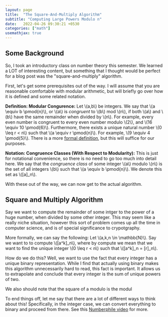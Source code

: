 ```yaml
---
layout: page
title:  "The Square-And-Multiply Algorithm"
subtitle: "Computing Large Powers Modulo n"
date:   2022-04-26 09:30:21 +0530
categories: ["math"]
usemathjax: true
---
```


## Some Background 

So, I took an introductory class on number theory this semester. We learned a LOT of interesting content, but something that I thought would be perfect for a blog post was the "square-and-multiply" algorithm.  

First, let's get some prerequisites out of the way. I will assume that you are reasonable comfortable with modular arithmetic, but will briefly go over how it is defined and some related notation.  

**Definition: Modular Congurence:** Let \\(a,b\\) be integers. We say that \\(a \equiv b \pmod{n}\\), or \\(a\\) is *congruent* to \\(b\\) mod \\(n\\), if both \\(a\\) and \\(b\\) have the same remainder when divided by \\(n\\). For example, every even number is congruent to every even number modulo \\(2\\), and \\(16 \equiv 10 \pmod{6}\\). Furthermore, there exists a unique natural number \\(0 \leq r < n\\) such that \\(a \equiv r \pmod{n}\\). For example, \\(9 \equiv 4 \pmod{5}\\). There is a more [formal definition](https://en.wikipedia.org/wiki/Modular_arithmetic), but this will suffice for our purposes.   

**Notation: Congruence Classes (With Respect to Modularity):** This is just for notational convenience, so there is no need to go too much into detail here. We say that the *congruence class* of some integer \\(a\\) modulo \\(n\\) is the set of all integers \\(b\\) such that \\(a \equiv b \pmod{n}\\). We denote this set as \\([a]_n\\).  

With these out of the way, we can now get to the actual algorithm.  
## Square and Multiply Algorithm  

Say we want to compute the remainder of some intger to the power of a huge number, when divided by some other integer. This may seem like a really niche situation, however this sort of problem comes up all the time in computer science, and is of special significance to crypotgraphy.  

More formally, we can say the following: Let \\(a,k,n \in \mathbb{N}\\). Say we want to to compute \\([a^k]_n\\), where by compute we mean that we want to find the unique integer \\(0 \leq r < n\\) such that \\([a^k]_n = [r]_n\\).  

How do we do this? Well, we want to use the fact that every integer has a unique binary representation. While I find that actually using binary makes this algorithm unnecessarily hard to read, this fact is important. It allows us to extrapolate and conclude that every integer is the sum of unique powers of two. 

We also should note that the square of a modulo is the modul

To end things off, let me say that there are a lot of different ways to think about this! Specifically, in the integer case, we can convert everything to binary and proceed from there. See this [Numberphile video](https://www.youtube.com/watch?v=cbGB__V8MNk&t=715s) for more.
